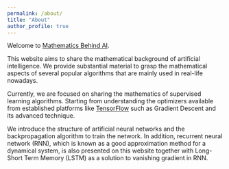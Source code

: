 ```yaml
---
permalink: /about/
title: "About"
author_profile: true
---
```


Welcome to [Mathematics Behind AI](https://aaumar.github.io/Math-Behind-AI/). 

This website aims to share the mathematical background of artificial intelligence. We provide substantial material to grasp the mathematical aspects of several popular algorithms that are mainly used in real-life nowadays. 

Currently, we are focused on sharing the mathematics of supervised learning algorithms. Starting from understanding the optimizers available from established platforms like [TensorFlow](https://www.tensorflow.org/) such as Gradient Descent and its advanced technique. 

We introduce the structure of artificial neural networks and the backpropagation algorithm to train the network. In addition, recurrent neural network (RNN), which is known as a good approximation method for a dynamical system, is also presented on this website together with Long-Short Term Memory (LSTM) as a solution to vanishing gradient in RNN.